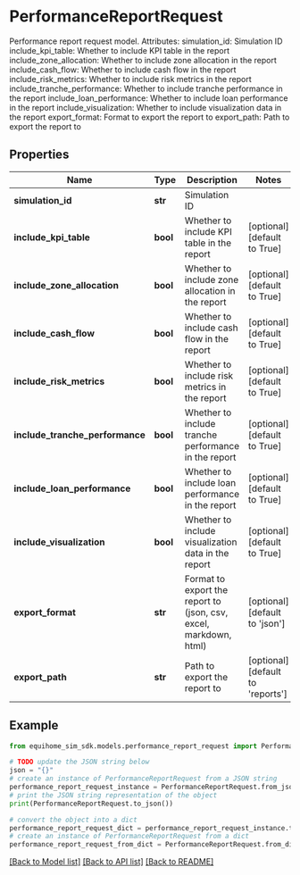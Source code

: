 # PerformanceReportRequest

Performance report request model.  Attributes:     simulation_id: Simulation ID     include_kpi_table: Whether to include KPI table in the report     include_zone_allocation: Whether to include zone allocation in the report     include_cash_flow: Whether to include cash flow in the report     include_risk_metrics: Whether to include risk metrics in the report     include_tranche_performance: Whether to include tranche performance in the report     include_loan_performance: Whether to include loan performance in the report     include_visualization: Whether to include visualization data in the report     export_format: Format to export the report to     export_path: Path to export the report to

## Properties

Name | Type | Description | Notes
------------ | ------------- | ------------- | -------------
**simulation_id** | **str** | Simulation ID | 
**include_kpi_table** | **bool** | Whether to include KPI table in the report | [optional] [default to True]
**include_zone_allocation** | **bool** | Whether to include zone allocation in the report | [optional] [default to True]
**include_cash_flow** | **bool** | Whether to include cash flow in the report | [optional] [default to True]
**include_risk_metrics** | **bool** | Whether to include risk metrics in the report | [optional] [default to True]
**include_tranche_performance** | **bool** | Whether to include tranche performance in the report | [optional] [default to True]
**include_loan_performance** | **bool** | Whether to include loan performance in the report | [optional] [default to True]
**include_visualization** | **bool** | Whether to include visualization data in the report | [optional] [default to True]
**export_format** | **str** | Format to export the report to (json, csv, excel, markdown, html) | [optional] [default to 'json']
**export_path** | **str** | Path to export the report to | [optional] [default to 'reports']

## Example

```python
from equihome_sim_sdk.models.performance_report_request import PerformanceReportRequest

# TODO update the JSON string below
json = "{}"
# create an instance of PerformanceReportRequest from a JSON string
performance_report_request_instance = PerformanceReportRequest.from_json(json)
# print the JSON string representation of the object
print(PerformanceReportRequest.to_json())

# convert the object into a dict
performance_report_request_dict = performance_report_request_instance.to_dict()
# create an instance of PerformanceReportRequest from a dict
performance_report_request_from_dict = PerformanceReportRequest.from_dict(performance_report_request_dict)
```
[[Back to Model list]](../README.md#documentation-for-models) [[Back to API list]](../README.md#documentation-for-api-endpoints) [[Back to README]](../README.md)


